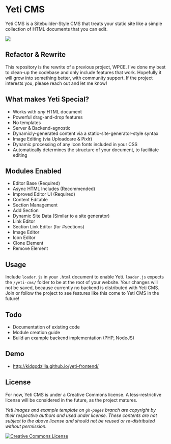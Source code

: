 # Yeti CMS
Yeti CMS is a Sitebuilder-Style CMS that treats your static site like a simple collection of HTML documents that you can edit.

<img style="-webkit-user-select: none; cursor: zoom-in;" src="http://g.recordit.co/iN2JalXJRs.gif">

## Refactor & Rewrite
This repository is the rewrite of a previous project, WPCE. I've done my best to clean-up the codebase and only include features that work. Hopefully it will grow into something better, with community support. If the project interests you, please reach out and let me know!

## What makes Yeti Special?
- Works with *any* HTML document
- Powerful drag-and-drop features
- No templates
- Server & Backend-agnostic
- Dynamicly-generated content via a static-site-generator-style syntax
- Image Editing (via Uploadcare & Pixlr)
- Dynamic processing of any Icon fonts included in your CSS
- Automatically determines the structure of your document, to facilitate editing


## Modules Enabled
- Editor Base (Required)
- Async HTML Includes (Recommended)
- Improved Editor UI (Required)
- Content Editable
- Section Management
- Add Section
- Dynamic Site Data (Similar to a site generator)
- Link Editor
- Section Link Editor (for #sections)
- Image Editor
- Icon Editor
- Clone Element
- Remove Element

## Usage
Include `loader.js` in your `.html` document to enable Yeti. `loader.js` expects the `/yeti-cms/` folder to be at the root of your website. Your changes will not be saved, because currently no backend is distributed with Yeti CMS. Join or follow the project to see features like this come to Yeti CMS in the future!

## Todo
- Documentation of existing code
- Module creation guide
- Build an example backend implementation (PHP, NodeJS)

## Demo
- <a href="http://kidgodzilla.github.io/yeti-frontend/?yedit&&editing=true" target="_blank">http://kidgodzilla.github.io/yeti-frontend/</a>

## License
For now, Yeti CMS is under a Creative Commons license. A less-restrictive license will be considered in the future, as the project matures.

*Yeti images and example template on `gh-pages` branch are copyright by their respective authors and used under license. These contents are not subject to the above license and should not be reused or re-distributed without permission.*

<a rel="license" href="http://creativecommons.org/licenses/by-sa/4.0/"><img alt="Creative Commons License" style="border-width:0" src="https://i.creativecommons.org/l/by-sa/4.0/88x31.png" /></a>

